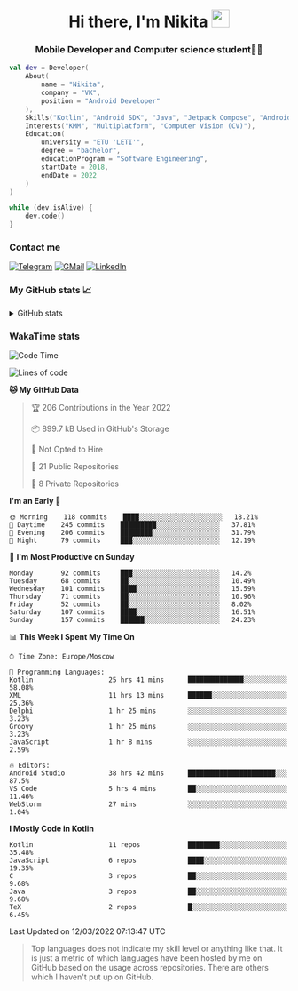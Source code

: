 <h1 align="center">
Hi there, I'm Nikita 
<img src="https://github.com/blackcater/blackcater/raw/main/images/Hi.gif" height="32"/>
</h1>
<h3 align="center">Mobile Developer and Computer science student👨‍💻</h3>

```kotlin
val dev = Developer(
    About(
        name = "Nikita",
        company = "VK",
        position = "Android Developer"
    ),
    Skills("Kotlin", "Android SDK", "Java", "Jetpack Compose", "Android Jetpack"),
    Interests("KMM", "Multiplatform", "Computer Vision (CV)"),
    Education(
        university = "ETU 'LETI'",
        degree = "bachelor",
        educationProgram = "Software Engineering",
        startDate = 2018,
        endDate = 2022
    )
)

while (dev.isAlive) {
    dev.code()
}
```

### Contact me

[![Telegram](https://img.shields.io/badge/Telegram-white?style=for-the-badge&logo=telegram&logoColor=29e9ea)](https://t.me/po4yka)
[![GMail](https://img.shields.io/badge/Gmail-white?style=for-the-badge&logo=gmail&logoColor=d14836)](mailto:pochaev.nik@gmail.com)
[![LinkedIn](https://img.shields.io/badge/linkedin%20-white.svg?&style=for-the-badge&logo=linkedin&logoColor=%230077B5)](https://www.linkedin.com/in/nikita-pochaev-415b5a1a1)

### My GitHub stats 📈

<details>
  <summary>GitHub stats</summary>
  <p align="center">
    <img src="https://github-readme-stats.vercel.app/api?username=po4yka&show_icons=true&theme=dark" />
  </p>
</details>

### WakaTime stats

<!--START_SECTION:waka-->
![Code Time](http://img.shields.io/badge/Code%20Time-2%2C348%20hrs%2047%20mins-blue)

![Lines of code](https://img.shields.io/badge/From%20Hello%20World%20I%27ve%20Written-1%20Million%20lines%20of%20code-blue)

**🐱 My GitHub Data** 

> 🏆 206 Contributions in the Year 2022
 > 
> 📦 899.7 kB Used in GitHub's Storage 
 > 
> 🚫 Not Opted to Hire
 > 
> 📜 21 Public Repositories 
 > 
> 🔑 8 Private Repositories  
 > 
**I'm an Early 🐤** 

```text
🌞 Morning    118 commits    ████░░░░░░░░░░░░░░░░░░░░░   18.21% 
🌆 Daytime    245 commits    █████████░░░░░░░░░░░░░░░░   37.81% 
🌃 Evening    206 commits    ████████░░░░░░░░░░░░░░░░░   31.79% 
🌙 Night      79 commits     ███░░░░░░░░░░░░░░░░░░░░░░   12.19%

```
📅 **I'm Most Productive on Sunday** 

```text
Monday       92 commits     ███░░░░░░░░░░░░░░░░░░░░░░   14.2% 
Tuesday      68 commits     ██░░░░░░░░░░░░░░░░░░░░░░░   10.49% 
Wednesday    101 commits    ████░░░░░░░░░░░░░░░░░░░░░   15.59% 
Thursday     71 commits     ██░░░░░░░░░░░░░░░░░░░░░░░   10.96% 
Friday       52 commits     ██░░░░░░░░░░░░░░░░░░░░░░░   8.02% 
Saturday     107 commits    ████░░░░░░░░░░░░░░░░░░░░░   16.51% 
Sunday       157 commits    ██████░░░░░░░░░░░░░░░░░░░   24.23%

```


📊 **This Week I Spent My Time On** 

```text
⌚︎ Time Zone: Europe/Moscow

💬 Programming Languages: 
Kotlin                   25 hrs 41 mins      ██████████████░░░░░░░░░░░   58.08% 
XML                      11 hrs 13 mins      ██████░░░░░░░░░░░░░░░░░░░   25.36% 
Delphi                   1 hr 25 mins        ░░░░░░░░░░░░░░░░░░░░░░░░░   3.23% 
Groovy                   1 hr 25 mins        ░░░░░░░░░░░░░░░░░░░░░░░░░   3.23% 
JavaScript               1 hr 8 mins         ░░░░░░░░░░░░░░░░░░░░░░░░░   2.59%

🔥 Editors: 
Android Studio           38 hrs 42 mins      ██████████████████████░░░   87.5% 
VS Code                  5 hrs 4 mins        ██░░░░░░░░░░░░░░░░░░░░░░░   11.46% 
WebStorm                 27 mins             ░░░░░░░░░░░░░░░░░░░░░░░░░   1.04%

```

**I Mostly Code in Kotlin** 

```text
Kotlin                   11 repos            ████████░░░░░░░░░░░░░░░░░   35.48% 
JavaScript               6 repos             ████░░░░░░░░░░░░░░░░░░░░░   19.35% 
C                        3 repos             ██░░░░░░░░░░░░░░░░░░░░░░░   9.68% 
Java                     3 repos             ██░░░░░░░░░░░░░░░░░░░░░░░   9.68% 
TeX                      2 repos             █░░░░░░░░░░░░░░░░░░░░░░░░   6.45%

```



 Last Updated on 12/03/2022 07:13:47 UTC
<!--END_SECTION:waka-->

> Top languages does not indicate my skill level or anything like that. It is just a metric of which languages have been hosted by me on GitHub based on the usage across repositories. There are others which I haven't put up on GitHub.

